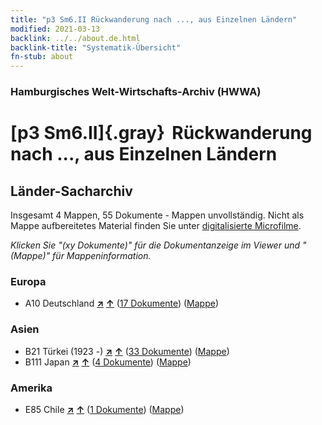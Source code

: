 ```yaml
---
title: "p3 Sm6.II Rückwanderung nach ..., aus Einzelnen Ländern"
modified: 2021-03-13
backlink: ../../about.de.html
backlink-title: "Systematik-Übersicht"
fn-stub: about
---
```


### Hamburgisches Welt-Wirtschafts-Archiv (HWWA)

# [p3 Sm6.II]{.gray}&#8201; Rückwanderung nach ..., aus Einzelnen Ländern&#160; 







## Länder-Sacharchiv




Insgesamt 4 Mappen, 55 Dokumente - Mappen unvollständig.
Nicht als Mappe aufbereitetes Material finden Sie unter [digitalisierte Microfilme](/film/h1_sh.de.html).

_Klicken Sie "(xy Dokumente)" für die Dokumentanzeige im Viewer und "(Mappe)" für Mappeninformation._




### Europa

- A10 Deutschland [**&nearr;**](../../../geo/i/126128/about.de.html "Deutschland (alle Mappen)") [**&uarr;**](../../../geo/about.de.html#A10 "Ländersystematik") (<a href="https://pm20.zbw.eu/iiifview/folder/sh/126128,145923" title="über: Deutschland : Rückwanderung nach ..., aus Einzelnen Ländern" target="_blank">17 Dokumente</a>) ([Mappe](../../../../folder/sh/1261xx/126128/1459xx/145923/about.de.html))

### Asien

- B21 Türkei (1923 -) [**&nearr;**](../../../geo/i/141111/about.de.html "Türkei (1923 -) (alle Mappen)") [**&uarr;**](../../../geo/about.de.html#B21 "Ländersystematik") (<a href="https://pm20.zbw.eu/iiifview/folder/sh/141111,145923" title="über: Türkei (1923 -) : Rückwanderung nach ..., aus Einzelnen Ländern" target="_blank">33 Dokumente</a>) ([Mappe](../../../../folder/sh/1411xx/141111/1459xx/145923/about.de.html))
- B111 Japan [**&nearr;**](../../../geo/i/141272/about.de.html "Japan (alle Mappen)") [**&uarr;**](../../../geo/about.de.html#B111 "Ländersystematik") (<a href="https://pm20.zbw.eu/iiifview/folder/sh/141272,145923" title="über: Japan : Rückwanderung nach ..., aus Einzelnen Ländern" target="_blank">4 Dokumente</a>) ([Mappe](../../../../folder/sh/1412xx/141272/1459xx/145923/about.de.html))

### Amerika

- E85 Chile [**&nearr;**](../../../geo/i/141691/about.de.html "Chile (alle Mappen)") [**&uarr;**](../../../geo/about.de.html#E85 "Ländersystematik") (<a href="https://pm20.zbw.eu/iiifview/folder/sh/141691,145923" title="über: Chile : Rückwanderung nach ..., aus Einzelnen Ländern" target="_blank">1 Dokumente</a>) ([Mappe](../../../../folder/sh/1416xx/141691/1459xx/145923/about.de.html))








